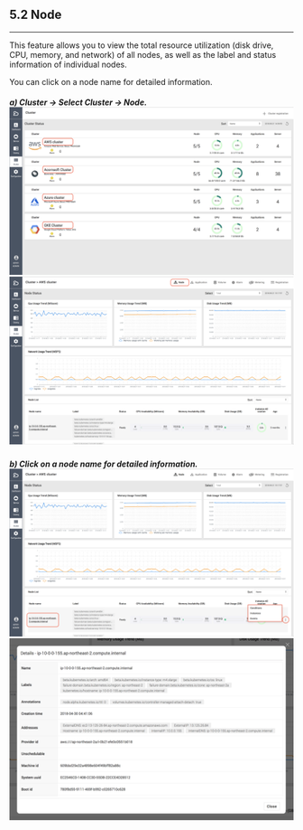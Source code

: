 ## 5.2 Node

---

This feature allows you to view the total resource utilization (disk drive, CPU, memory, and network) of all nodes, as well as the label and status information of individual nodes.

You can click on a node name for detailed information.

##### a\) Cluster → Select Cluster → Node.![](/assets/EN/2.5/5.2_1.png)![](/assets/EN/2.5/5.2_2.png)

##### b\) Click on a node name for detailed information.![](/assets/EN/2.5/5.2_3.png)![](/assets/EN/2.5/5.2_4.png)



